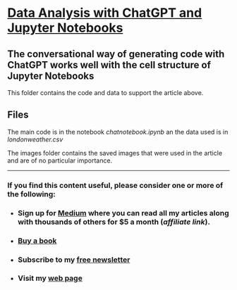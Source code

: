 # [Data Analysis with ChatGPT and Jupyter Notebooks](https://medium.com/codefile/data-analysis-with-chatgpt-and-jupyter-notebooks-fa2b03753396)

## The conversational way of generating code with ChatGPT works well with the cell structure of Jupyter Notebooks


This folder contains the code and data to support the article above.


## Files

The main code is in the notebook _chatnotebook.ipynb_ an the data used is in _londonweather.csv_

The images folder contains the saved images that were used in the article and are of no particular importance.



---
### If you find this content useful, please consider one or more of the following:

-  ### Sign up for [Medium](https://medium.com/@alan-jones/membership) where you can read all my articles along with thousands of others for $5 a month (_affiliate link_).  
-  ### [Buy a book](https://alanjones.gumroad.com/)
-  ### Subscribe to my [free newsletter](https://technofile.substack.com/)
-  ### Visit my [web page](alanjones2.github.io)